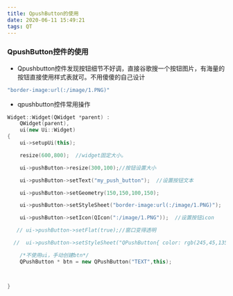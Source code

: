 ```yaml
---
title: QpushButton的使用
date: 2020-06-11 15:49:21
tags: QT
---
```


### QpushButton控件的使用

* Qpushbutton控件发现按钮细节不好调，直接谷歌搜一个按钮图片，有海量的按钮直接使用样式表就可。不用傻傻的自己设计

```c++
"border-image:url(:/image/1.PNG)"
```

* qpushbutton控件常用操作

```c++
Widget::Widget(QWidget *parent) :
    QWidget(parent),
    ui(new Ui::Widget)
{
    ui->setupUi(this);

    resize(600,800);  //widget固定大小。

    ui->pushButton->resize(300,100);//按钮设置大小

    ui->pushButton->setText("my_push_button");  //设置按钮文本

    ui->pushButton->setGeometry(150,150,100,150);

    ui->pushButton->setStyleSheet("border-image:url(:/image/1.PNG)");   //使用样式表进行icon自适应大小。

    ui->pushButton->setIcon(QIcon(":/image/1.PNG"));  //设置按钮icon

   // ui->pushButton->setFlat(true);//窗口变得透明

  //  ui->pushButton->setStyleSheet("QPushButton{ color: rgb(245,45,135)}");

    /*不使用ui，手动创建btn*/
    QPushButton * btn = new QPushButton("TEXT",this);



}
```